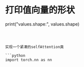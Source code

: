 # 打印值向量的形状
print("values.shape:", values.shape)
```



实现一个紧凑的selfAttention类 

```python
import torch.nn as nn

